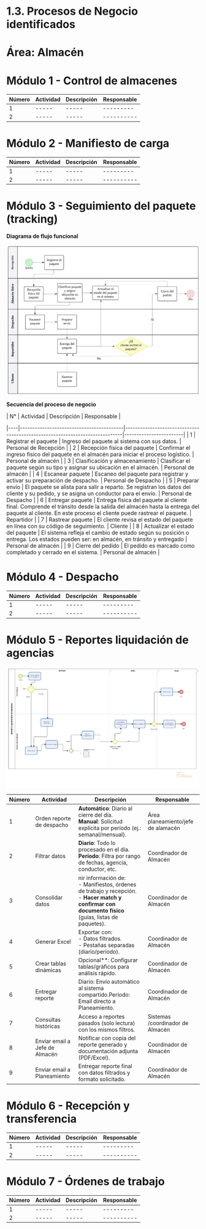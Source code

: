 # 1.3. Procesos de Negocio identificados

# **Área: Almacén**


# Módulo 1 - Control de almacenes




| Número | Actividad                                                  | Descripción                                                                                       | Responsable         |
|--------|------------------------------------------------------------|---------------------------------------------------------------------------------------------------|---------------------|
| 1      | ----- | ----- | ---------  |
| 2      | ----- | ----- | ----------  |



# Módulo 2 - Manifiesto de carga



| Número | Actividad                                                  | Descripción                                                                                       | Responsable         |
|--------|------------------------------------------------------------|---------------------------------------------------------------------------------------------------|---------------------|
| 1      | ----- | ----- | ---------  |
| 2      | ----- | ----- | ----------  |

# Módulo 3 - Seguimiento del paquete (tracking)

**Diagrama de flujo funcional**

![](seguimiento.jpg)

**Secuencia del proceso de negocio**




| N° | Actividad                               | Descripción                                                                 | Responsable           |

|----|------------------------------------------|-----------------------------------------------------------------------------|------------------------|
| 1  | Registrar el paquete                     | Ingreso del paquete al sistema con sus datos.                       | Personal de Recepción      |
| 2  | Recepción física del paquete             | Confirmar el ingreso físico del paquete en el almacén para iniciar el proceso logístico.     | Personal de almacén         |
| 3  | Clasificación y almacenamiento          | Clasificar el paquete según su tipo y asignar su ubicación en el almacén.          | Personal de almacén         |
| 4  | Escanear paquete                         | Escaneo del paquete para registrar y activar su preparación de despacho.   | Personal de Despacho       |
| 5  | Preparar envío                           | El paquete se alista para salir a reparto. Se registran los datos del cliente y su pedido, y se asigna un conductor para el envío.                                 | Personal de Despacho       |
| 6  | Entregar paquete                         | Entrega física del paquete al cliente final. Comprende el tránsito desde la salida del almacén hasta la entrega del paquete al cliente. En este proceso el cliente puede rastrear el paquete.                          | Repartidor             |
| 7  | Rastrear paquete                         | El cliente revisa el estado del paquete en línea con su código de seguimiento. | Cliente             |
| 8  | Actualizar el estado del paquete         | El sistema refleja el cambio de estado según su posición o entrega. Los estados pueden ser: en almacén, en tránsito y entregado      | Personal de almacén      |
| 9 | Cierre del pedido                        | El pedido es marcado como completado y cerrado en el sistema.              | Personal de almacén   |



# Módulo 4 - Despacho


| Número | Actividad                                                  | Descripción                                                                                       | Responsable         |
|--------|------------------------------------------------------------|---------------------------------------------------------------------------------------------------|---------------------|
| 1      | ----- | ----- | ---------  |
| 2      | ----- | ----- | ----------  |


# Módulo 5 - Reportes liquidación de agencias
![](ReporteLiquidacionAgencias.jpg)

| Número | Actividad                                                  | Descripción                                                                                       | Responsable         |
|--------|------------------------------------------------------------|---------------------------------------------------------------------------------------------------|---------------------|
| 1      | Orden reporte de despacho |**Automático**: Diario al cierre del día.<br>**Manual**: Solicitud explícita por período (ej.: semanal/mensual). | Área planeamiento/jefe de alamacén  |
| 2      |  Filtrar datos| **Diario**: Todo lo procesado en el día.<br>**Período**: Filtra por rango de fechas, agencia, conductor, etc.| Coordinador de Almacén  |
| 3      | Consolidar datos | nir información de:<br>- Manifiestos, órdenes de trabajo y recepción.<br>- **Hacer match y confirmar con documento físico** (guías, listas de paquetes).| Coordinador de Almacén    |
| 4     | Generar Excel | Exportar con:<br>- Datos filtrados.<br>- Pestañas separadas (diario/período). | Coordinador de Almacén  |
| 5     | Crear tablas dinámicas |Opcional**: Configurar tablas/gráficos para análisis rápido.| Coordinador de Almacén     |
| 6      | Entregar reporte | Diario: Envío automático al sistema compartido.Período: Email directo a Planeamiento. | Coordinador de Almacén  |
| 7      | Consultas históricas| Acceso a reportes pasados (solo lectura) con los mismos filtros.| Sistemas /coordinador de Almacén  |
| 8     | Enviar email a Jefe de Almacén | Notificar con copia del reporte generado y documentación adjunta (PDF/Excel).| Coordinador de Almacén  |
| 9     | Enviar email a Planeamiento | Entregar reporte final con datos filtrados y formato solicitado. | Coordinador de Almacén  |



# Módulo 6 - Recepción y transferencia

| Número | Actividad                                                  | Descripción                                                                                       | Responsable         |
|--------|------------------------------------------------------------|---------------------------------------------------------------------------------------------------|---------------------|
| 1      | ----- | ----- | ---------  |
| 2      | ----- | ----- | ----------  |

# Módulo 7 - Órdenes de trabajo

| Número | Actividad                                                  | Descripción                                                                                       | Responsable         |
|--------|------------------------------------------------------------|---------------------------------------------------------------------------------------------------|---------------------|
| 1      | ----- | ----- | ---------  |
| 2      | ----- | ----- | ----------  |
